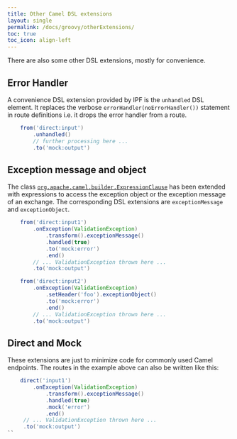 ```yaml
---
title: Other Camel DSL extensions
layout: single
permalink: /docs/groovy/otherExtensions/
toc: true
toc_icon: align-left
---
```



There are also some other DSL extensions, mostly for convenience.

## Error Handler

A convenience DSL extension provided by IPF is the `unhandled` DSL element. It replaces the verbose
`errorHandler(noErrorHandler())` statement in route definitions i.e. it drops the error handler from a route.

```groovy
    from('direct:input')
        .unhandled()
        // further processing here ...
        .to('mock:output')
```

## Exception message and object

The class [`org.apache.camel.builder.ExpressionClause`](https://camel.apache.org/maven/current/camel-core/apidocs/org/apache/camel/builder/ExpressionClause.html)
has been extended with expressions to access the exception object
or the exception message of an exchange. The corresponding DSL extensions are `exceptionMessage` and `exceptionObject`.

```groovy
    from('direct:input1')
        .onException(ValidationException)
            .transform().exceptionMessage()
            .handled(true)
            .to('mock:error')
            .end()
        // ... ValidationException thrown here ...
        .to('mock:output')

    from('direct:input2')
        .onException(ValidationException)
            .setHeader('foo').exceptionObject()
            .to('mock:error')
            .end()
        // ... ValidationException thrown here ...
        .to('mock:output')

```

## Direct and Mock

These extensions are just to minimize code for commonly used Camel endpoints. The routes in the example above can also
 be written like this:

```groovy
    direct('input1')
        .onException(ValidationException)
            .transform().exceptionMessage()
            .handled(true)
            .mock('error')
            .end()
     // ... ValidationException thrown here ...
     .to('mock:output')
``
